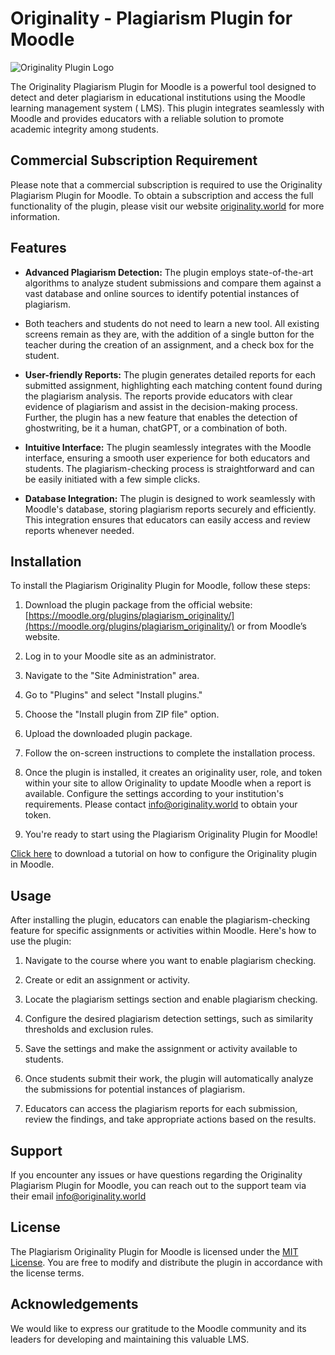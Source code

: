 # Originality - Plagiarism Plugin for Moodle

![Originality Plugin Logo](https://originality.co.il/images/logo.png)

The Originality Plagiarism Plugin for Moodle is a powerful tool designed to detect and deter plagiarism in educational institutions using the Moodle learning management system (
LMS). This plugin integrates seamlessly with Moodle and provides educators with a reliable solution to promote academic integrity among students.

## Commercial Subscription Requirement

Please note that a commercial subscription is required to use the Originality Plagiarism Plugin for Moodle. To obtain a subscription and access the full functionality of the
plugin, please visit our website [originality.world](https://originality.world/) for more information.

## Features

- **Advanced Plagiarism Detection:** The plugin employs state-of-the-art algorithms to analyze student submissions and compare them against a vast database and online sources to
  identify potential instances of plagiarism.

- Both teachers and students do not need to learn a new tool. All existing screens remain as they are, with the addition of a single button for the teacher during the creation of
  an assignment, and a check box for the student.

- **User-friendly Reports:** The plugin generates detailed reports for each submitted assignment, highlighting each matching content found during the plagiarism analysis. The
  reports provide educators with clear evidence of plagiarism and assist in the decision-making process. Further, the plugin has a new feature that enables the detection of
  ghostwriting, be it a human, chatGPT, or a combination of both.

- **Intuitive Interface:** The plugin seamlessly integrates with the Moodle interface, ensuring a smooth user experience for both educators and students. The plagiarism-checking
  process is straightforward and can be easily initiated with a few simple clicks.

- **Database Integration:** The plugin is designed to work seamlessly with Moodle's database, storing plagiarism reports securely and efficiently. This integration ensures that
  educators can easily access and review reports whenever needed.

## Installation

To install the Plagiarism Originality Plugin for Moodle, follow these steps:

1. Download the plugin package from the official website: [https://moodle.org/plugins/plagiarism_originality/](https://moodle.org/plugins/plagiarism_originality/) or from Moodle’s
   website.

2. Log in to your Moodle site as an administrator.

3. Navigate to the "Site Administration" area.

4. Go to "Plugins" and select "Install plugins."

5. Choose the "Install plugin from ZIP file" option.

6. Upload the downloaded plugin package.

7. Follow the on-screen instructions to complete the installation process.

8. Once the plugin is installed, it creates an originality user, role, and token within your site to allow Originality to update Moodle when a report is available. Configure the
   settings according to your institution's requirements. Please contact [info@originality.world](mailto:info@originality.world]) to obtain your token.

9. You're ready to start using the Plagiarism Originality Plugin for Moodle!

[Click here](https://originality.world/Originality%20Plagiarism%20Plugin%20Installation%20Tutorial%202023-07.pdf) to download a tutorial on how to configure the Originality plugin
in Moodle.

## Usage

After installing the plugin, educators can enable the plagiarism-checking feature for specific assignments or activities within Moodle. Here's how to use the plugin:

1. Navigate to the course where you want to enable plagiarism checking.

2. Create or edit an assignment or activity.

3. Locate the plagiarism settings section and enable plagiarism checking.

4. Configure the desired plagiarism detection settings, such as similarity thresholds and exclusion rules.

5. Save the settings and make the assignment or activity available to students.

6. Once students submit their work, the plugin will automatically analyze the submissions for potential instances of plagiarism.

7. Educators can access the plagiarism reports for each submission, review the findings, and take appropriate actions based on the results.

## Support

If you encounter any issues or have questions regarding the Originality Plagiarism Plugin for Moodle, you can reach out to the support team via their
email [info@originality.world](info@originality.world)

## License

The Plagiarism Originality Plugin for Moodle is licensed under the [MIT License](https://opensource.org/licenses/MIT).
You are free to modify and distribute the plugin in accordance with the license terms.

## Acknowledgements

We would like to express our gratitude to the Moodle community and its leaders for developing and maintaining this valuable LMS.